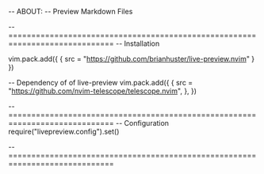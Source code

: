 -- ABOUT: 
-- Preview Markdown Files

--=============================================================================
-- Installation

vim.pack.add({
	{ 
        src = "https://github.com/brianhuster/live-preview.nvim"
    }
})

-- Dependency of of live-preview
vim.pack.add({
	{ 
        src = "https://github.com/nvim-telescope/telescope.nvim",
    },
})


--=============================================================================
-- Configuration
require("livepreview.config").set()

--=============================================================================
